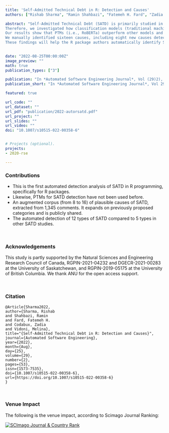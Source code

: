 ```yaml
---
title: 'Self-Admitted Technical Debt in R: Detection and Causes'
authors: ["Rishab Sharma", "Ramin Shahbazi", "Fatemeh H. Fard", "Zadia Codabux", "Melina Vidoni"]

abstract: "Self-Admitted Technical Debt (SATD) is primarily studied in Object-Oriented (OO) languages and traditionally commercial software. However, scientific software coded in dynamically-typed languages such as R differs in paradigm, and the source code comments' semantics are different (i.e., more aligned with algorithms and statistics when compared to traditional software). Additionally, many Software Engineering topics are understudied in scientific software development, with SATD detection remaining a challenge for this domain. This gap adds complexity since prior works determined SATD in scientific software does not adjust to many of the keywords identified for OO SATD, possibly hindering its automated detection.
Therefore, we investigated how classification models (traditional machine learning, deep neural networks, and deep neural Pre-Trained Language Models (PTMs)) automatically detect SATD in R packages. This study aims to study the capabilities of these models to classify different TD types in this domain and manually analyze the causes of each in a representative sample. 
Our results show that PTMs (i.e., RoBERTa) outperform other models and work well when the number of comments labelled as a particular SATD type has low occurrences. We also found that some SATD types are more challenging to detect.
We manually identified sixteen causes, including eight new causes detected by our study. The most common cause was _failure to remember_, in agreement with previous studies. 
These findings will help the R package authors automatically identify SATD in their source code and improve their code quality. In the future,  checklists for R developers can also be developed by scientific communities such as rOpenSci to guarantee a higher quality of packages before submission."
  

date: "2022-08-25T00:00:00Z"
image_preview: ""
math: true
publication_types: ["3"]

publication: "In *Automated Software Engineering Journal*, Vol (29)2), pp.53"
publication_short: "In *Automated Software Engineering Journal*, Vol 29(2)"

featured: true

url_code: ""
url_dataset: ""
url_pdf: "publication/2022-autorsatd.pdf"
url_project: ""
url_slides: ""
url_video: ""
doi: "10.1007/s10515-022-00358-6"


# Projects (optional).
projects:
- 2020-rse

---
```


### Contributions

- This is the first automated detection analysis of SATD in R programming, specifically for R packages.
- Likewise, PTMs for SATD detection have not been used before.
- An augmented corpus (from 8 to 16) of plausible causes of SATD,  extracted from 1,345 comments. It expands on previously proposed categories and is publicly shared.
- The automated detection of 12 types of SATD compared to 5 types in other SATD studies.





<br />


### Acknowledgements

This study is partly supported by the Natural Sciences and Engineering Research Council of Canada, RGPIN-2021-04232 and DGECR-2021-00283 at the University of Saskatchewan, and RGPIN-2019-05175 at the University of British Columbia. We thank ANU for the open access support.


<br />





### Citation

```
@Article{Sharma2022,
author={Sharma, Rishab
and Shahbazi, Ramin
and Fard, Fatemeh H.
and Codabux, Zadia
and Vidoni, Melina},
title="{Self-Admitted Technical Debt in R: Detection and Causes}",
journal={Automated Software Engineering},
year={2022},
month={Aug},
day={25},
volume={29},
number={2},
pages={53},
issn={1573-7535},
doi={10.1007/s10515-022-00358-6},
url={https://doi.org/10.1007/s10515-022-00358-6}
}
```



<br />

### Venue Impact

The following is the venue impact, according to Scimago Journal Ranking:

<a href="https://www.scimagojr.com/journalsearch.php?q=24145&amp;tip=sid&amp;exact=no" title="SCImago Journal &amp; Country Rank"><img border="0" src="https://www.scimagojr.com/journal_img.php?id=24145" alt="SCImago Journal &amp; Country Rank"  /></a>
